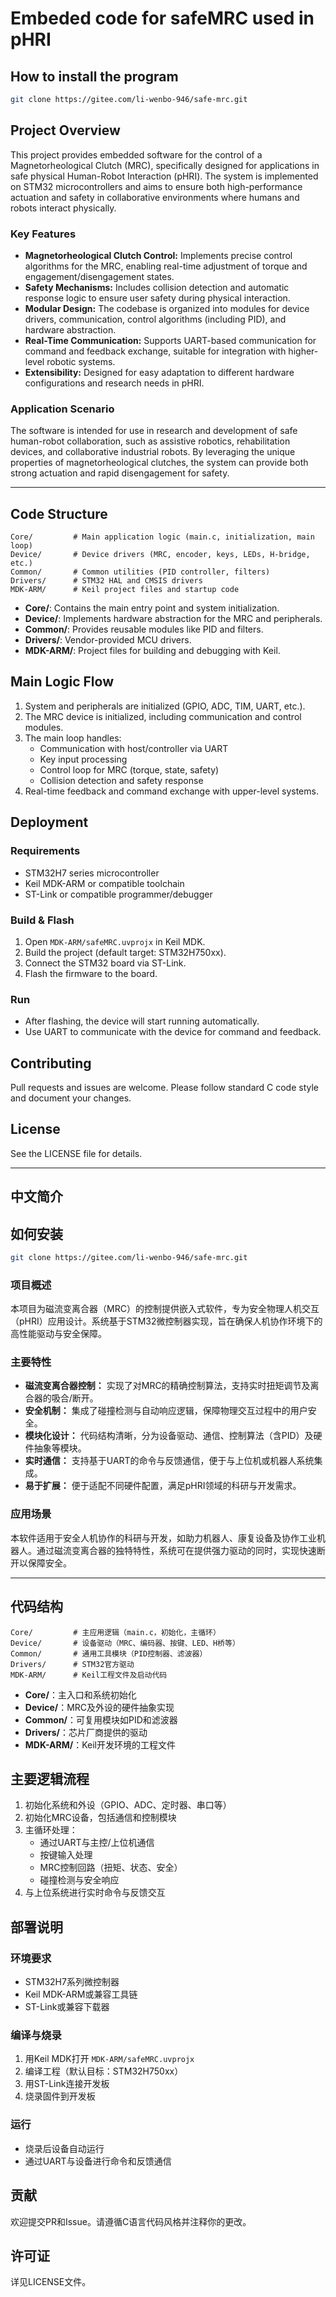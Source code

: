 # Embeded code for safeMRC used in pHRI

## How to install the program

```bash
git clone https://gitee.com/li-wenbo-946/safe-mrc.git
```

## Project Overview

This project provides embedded software for the control of a Magnetorheological Clutch (MRC), specifically designed for applications in safe physical Human-Robot Interaction (pHRI). The system is implemented on STM32 microcontrollers and aims to ensure both high-performance actuation and safety in collaborative environments where humans and robots interact physically.

### Key Features

- **Magnetorheological Clutch Control:** Implements precise control algorithms for the MRC, enabling real-time adjustment of torque and engagement/disengagement states.
- **Safety Mechanisms:** Includes collision detection and automatic response logic to ensure user safety during physical interaction.
- **Modular Design:** The codebase is organized into modules for device drivers, communication, control algorithms (including PID), and hardware abstraction.
- **Real-Time Communication:** Supports UART-based communication for command and feedback exchange, suitable for integration with higher-level robotic systems.
- **Extensibility:** Designed for easy adaptation to different hardware configurations and research needs in pHRI.

### Application Scenario

The software is intended for use in research and development of safe human-robot collaboration, such as assistive robotics, rehabilitation devices, and collaborative industrial robots. By leveraging the unique properties of magnetorheological clutches, the system can provide both strong actuation and rapid disengagement for safety.

---

## Code Structure

```
Core/         # Main application logic (main.c, initialization, main loop)
Device/       # Device drivers (MRC, encoder, keys, LEDs, H-bridge, etc.)
Common/       # Common utilities (PID controller, filters)
Drivers/      # STM32 HAL and CMSIS drivers
MDK-ARM/      # Keil project files and startup code
```

- **Core/**: Contains the main entry point and system initialization.
- **Device/**: Implements hardware abstraction for the MRC and peripherals.
- **Common/**: Provides reusable modules like PID and filters.
- **Drivers/**: Vendor-provided MCU drivers.
- **MDK-ARM/**: Project files for building and debugging with Keil.

## Main Logic Flow

1. System and peripherals are initialized (GPIO, ADC, TIM, UART, etc.).
2. The MRC device is initialized, including communication and control modules.
3. The main loop handles:
   - Communication with host/controller via UART
   - Key input processing
   - Control loop for MRC (torque, state, safety)
   - Collision detection and safety response
4. Real-time feedback and command exchange with upper-level systems.

## Deployment

### Requirements

- STM32H7 series microcontroller
- Keil MDK-ARM or compatible toolchain
- ST-Link or compatible programmer/debugger

### Build & Flash

1. Open `MDK-ARM/safeMRC.uvprojx` in Keil MDK.
2. Build the project (default target: STM32H750xx).
3. Connect the STM32 board via ST-Link.
4. Flash the firmware to the board.

### Run

- After flashing, the device will start running automatically.
- Use UART to communicate with the device for command and feedback.

## Contributing

Pull requests and issues are welcome. Please follow standard C code style and document your changes.

## License

See the LICENSE file for details.

---

## 中文简介

## 如何安装

```bash
git clone https://gitee.com/li-wenbo-946/safe-mrc.git
```

### 项目概述

本项目为磁流变离合器（MRC）的控制提供嵌入式软件，专为安全物理人机交互（pHRI）应用设计。系统基于STM32微控制器实现，旨在确保人机协作环境下的高性能驱动与安全保障。

### 主要特性

- **磁流变离合器控制：** 实现了对MRC的精确控制算法，支持实时扭矩调节及离合器的吸合/断开。
- **安全机制：** 集成了碰撞检测与自动响应逻辑，保障物理交互过程中的用户安全。
- **模块化设计：** 代码结构清晰，分为设备驱动、通信、控制算法（含PID）及硬件抽象等模块。
- **实时通信：** 支持基于UART的命令与反馈通信，便于与上位机或机器人系统集成。
- **易于扩展：** 便于适配不同硬件配置，满足pHRI领域的科研与开发需求。

### 应用场景

本软件适用于安全人机协作的科研与开发，如助力机器人、康复设备及协作工业机器人。通过磁流变离合器的独特特性，系统可在提供强力驱动的同时，实现快速断开以保障安全。

---

## 代码结构

```
Core/         # 主应用逻辑（main.c，初始化，主循环）
Device/       # 设备驱动（MRC、编码器、按键、LED、H桥等）
Common/       # 通用工具模块（PID控制器、滤波器）
Drivers/      # STM32官方驱动
MDK-ARM/      # Keil工程文件及启动代码
```

- **Core/**：主入口和系统初始化
- **Device/**：MRC及外设的硬件抽象实现
- **Common/**：可复用模块如PID和滤波器
- **Drivers/**：芯片厂商提供的驱动
- **MDK-ARM/**：Keil开发环境的工程文件

## 主要逻辑流程

1. 初始化系统和外设（GPIO、ADC、定时器、串口等）
2. 初始化MRC设备，包括通信和控制模块
3. 主循环处理：
   - 通过UART与主控/上位机通信
   - 按键输入处理
   - MRC控制回路（扭矩、状态、安全）
   - 碰撞检测与安全响应
4. 与上位系统进行实时命令与反馈交互

## 部署说明

### 环境要求

- STM32H7系列微控制器
- Keil MDK-ARM或兼容工具链
- ST-Link或兼容下载器

### 编译与烧录

1. 用Keil MDK打开 `MDK-ARM/safeMRC.uvprojx`
2. 编译工程（默认目标：STM32H750xx）
3. 用ST-Link连接开发板
4. 烧录固件到开发板

### 运行

- 烧录后设备自动运行
- 通过UART与设备进行命令和反馈通信

## 贡献

欢迎提交PR和Issue。请遵循C语言代码风格并注释你的更改。

## 许可证

详见LICENSE文件。



